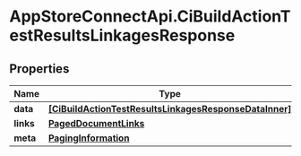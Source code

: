 # AppStoreConnectApi.CiBuildActionTestResultsLinkagesResponse

## Properties

Name | Type | Description | Notes
------------ | ------------- | ------------- | -------------
**data** | [**[CiBuildActionTestResultsLinkagesResponseDataInner]**](CiBuildActionTestResultsLinkagesResponseDataInner.md) |  | 
**links** | [**PagedDocumentLinks**](PagedDocumentLinks.md) |  | 
**meta** | [**PagingInformation**](PagingInformation.md) |  | [optional] 


